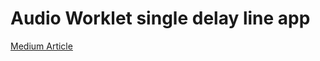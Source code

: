 # Audio Worklet single delay line app

[Medium Article](https://medium.com/@a.miselaytes/algorithmic-reverb-and-web-audio-api-e1ccec94621a)

